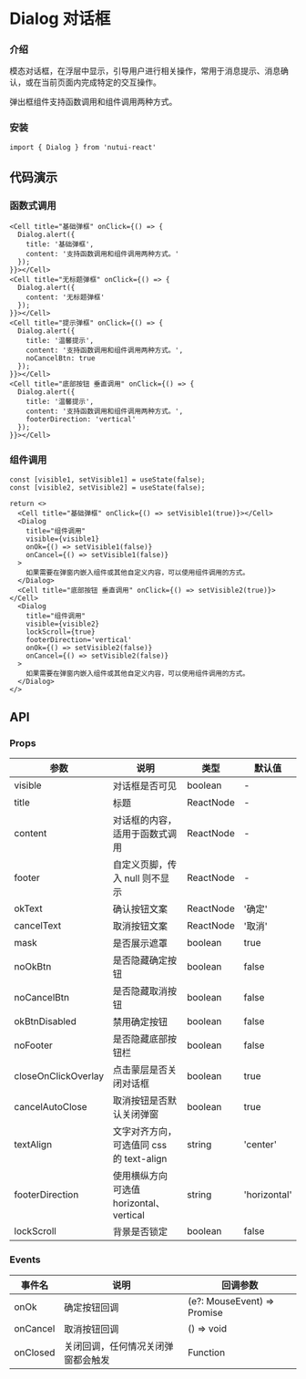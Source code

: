 #  Dialog 对话框

### 介绍

模态对话框，在浮层中显示，引导用户进行相关操作，常用于消息提示、消息确认，或在当前页面内完成特定的交互操作。

弹出框组件支持函数调用和组件调用两种方式。

### 安装

`import { Dialog } from 'nutui-react'`


## 代码演示

### 函数式调用

```tsx
<Cell title="基础弹框" onClick={() => {
  Dialog.alert({
    title: '基础弹框',
    content: '支持函数调用和组件调用两种方式。'
  });
}}></Cell>
<Cell title="无标题弹框" onClick={() => {
  Dialog.alert({
    content: '无标题弹框'
  });
}}></Cell>
<Cell title="提示弹框" onClick={() => {
  Dialog.alert({
    title: '温馨提示',
    content: '支持函数调用和组件调用两种方式。',
    noCancelBtn: true
  });
}}></Cell>
<Cell title="底部按钮 垂直调用" onClick={() => {
  Dialog.alert({
    title: '温馨提示',
    content: '支持函数调用和组件调用两种方式。',
    footerDirection: 'vertical'
  });
}}></Cell>
```

### 组件调用

```tsx
const [visible1, setVisible1] = useState(false);
const [visible2, setVisible2] = useState(false);

return <>
  <Cell title="基础弹框" onClick={() => setVisible1(true)}></Cell>
  <Dialog
    title="组件调用"
    visible={visible1}
    onOk={() => setVisible1(false)}
    onCancel={() => setVisible1(false)}
  >
    如果需要在弹窗内嵌入组件或其他自定义内容，可以使用组件调用的方式。
  </Dialog>
  <Cell title="底部按钮 垂直调用" onClick={() => setVisible2(true)}></Cell>
  <Dialog
    title="组件调用"
    visible={visible2}
    lockScroll={true}
    footerDirection='vertical'
    onOk={() => setVisible2(false)}
    onCancel={() => setVisible2(false)}
  >
    如果需要在弹窗内嵌入组件或其他自定义内容，可以使用组件调用的方式。
  </Dialog>
</>
```


## API

### Props

| 参数         | 说明                             | 类型   | 默认值           |
|--------------|----------------------------------|--------|------------------|
| visible         | 对话框是否可见               | boolean | -                |
| title        | 标题                         | ReactNode | -                |
| content         | 对话框的内容，适用于函数式调用 | ReactNode | -                |
| footer | 自定义页脚，传入 null 则不显示     | ReactNode | - |
| okText          | 确认按钮文案                        | ReactNode | '确定'              |
| cancelText          | 取消按钮文案                        | ReactNode | '取消'              |
| mask          | 是否展示遮罩                        | boolean | true              |
| noOkBtn          | 是否隐藏确定按钮                        | boolean | false              |
| noCancelBtn          | 是否隐藏取消按钮                        | boolean | false              |
| okBtnDisabled          | 禁用确定按钮                        | boolean | false              |
| noFooter          | 是否隐藏底部按钮栏                        | boolean | false              |
| closeOnClickOverlay          | 点击蒙层是否关闭对话框                        | boolean | true              |
| cancelAutoClose          | 取消按钮是否默认关闭弹窗                        | boolean | true              |
| textAlign          | 文字对齐方向，可选值同 css 的 text-align                        | string | 'center'              |
| footerDirection          | 使用横纵方向 可选值 horizontal、vertical                        | string | 'horizontal'              |
| lockScroll          | 背景是否锁定                        | boolean | false              |

### Events

| 事件名 | 说明           | 回调参数     |
|--------|----------------|--------------|
| onOk  | 确定按钮回调 | (e?: MouseEvent) => Promise | void |
| onCancel  | 取消按钮回调 | () => void |
| onClosed  | 关闭回调，任何情况关闭弹窗都会触发 | Function |
